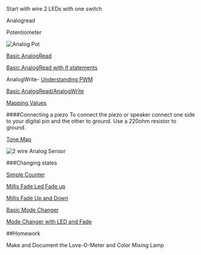 Start with wire 2 LEDs with one switch

Analogread


Potentiometer 

![Analog Pot](https://github.com/zevenrodriguez/CIM542-642/blob/master/Breadboard%20examples/analogpot_bb.jpg)



[Basic AnalogRead](https://github.com/zevenrodriguez/CIM542-642/blob/master/arduino/analogRead/analogRead.ino)

[Basic AnalogRead with if statements]()


AnalogWrite- [Understanding PWM](https://www.arduino.cc/en/Tutorial/PWM)

[Basic AnalogRead/AnalogWrite](https://github.com/zevenrodriguez/CIM542-642/blob/master/arduino/analogReadInOut/analogReadInOut.ino)


[Mapping Values](https://github.com/zevenrodriguez/CIM542-642/blob/master/arduino/map/map.ino)


####Connecting a piezo
To connect the piezo or speaker connect one side to your digital pin and the other to ground. Use a 220ohm resistor to ground.

[Tone Map](https://github.com/zevenrodriguez/CIM542-642/blob/master/arduino/toneMap/toneMap.ino)

![2 wire Analog Sensor](https://github.com/zevenrodriguez/CIM542-642/blob/master/Breadboard%20examples/analog2wire_bb.jpg)


###Changing states

[Simple Counter](https://github.com/zevenrodriguez/CIM542-642/blob/master/arduino/buttonpressedCounter/buttonpressedCounter.ino)

[Millis Fade Led Fade up](https://github.com/zevenrodriguez/CIM542-642/blob/master/arduino/millisFade/millisFade.ino)

[Millis Fade Up and Down](https://github.com/zevenrodriguez/CIM542-642/blob/master/arduino/millisFadeUpDown/millisFadeUpDown.ino)

[Basic Mode Changer](https://github.com/zevenrodriguez/CIM542-642/blob/master/arduino/ModeChanger/ModeChanger.ino)

[Mode Changer with LED and Fade](https://github.com/zevenrodriguez/CIM542-642/blob/master/arduino/ModeChangerFade/ModeChangerFade.ino)

##Homework

Make and Document the Love-O-Meter and Color Mixing Lamp

